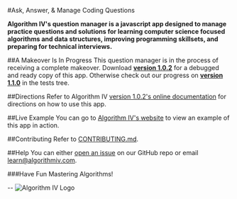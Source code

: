 #Ask, Answer, & Manage Coding Questions

**Algorithm IV's question manager is a javascript app designed to manage practice questions and solutions for learning computer science focused algorithms and data structures, improving programming skillsets, and preparing for technical interviews.**

##A Makeover Is In Progress
This question manager is in the process of receiving a complete makeover. Download  **[version 1.0.2](https://github.com/imaginate/algorithmIV-question-manager/releases/tag/v1.0.2)** for a debugged and ready copy of this app. Otherwise check out our progress on **[version 1.1.0](https://github.com/imaginate/algorithmIV-question-manager/tree/master/tests/pre-compiled-app)** in the tests tree.

##Directions
Refer to Algorithm IV [version 1.0.2's online documentation](http://www.algorithmIV.com/docs/start) for directions on how to use this app.

##Live Example
You can go to [Algorithm IV's website](http://www.algorithmiv.com/example) to view an example of this app in action.

##Contributing
Refer to [CONTRIBUTING.md](https://github.com/imaginate/algorithmIV-question-manager/blob/master/CONTRIBUTING.md).

##Help
You can either [open an issue](https://github.com/imaginate/algorithmIV-question-manager/issues) on our GitHub repo or email learn@algorithmiv.com.

###Have Fun Mastering Algorithms!

--
![Algorithm IV Logo](http://www.algorithmiv.com/images/aIV-logo.png)
